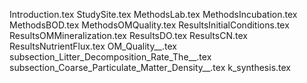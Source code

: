 Introduction.tex
StudySite.tex
MethodsLab.tex
MethodsIncubation.tex
MethodsBOD.tex
MethodsOMQuality.tex
ResultsInitialConditions.tex
ResultsOMMineralization.tex
ResultsDO.tex
ResultsCN.tex
ResultsNutrientFlux.tex
OM_Quality__.tex
subsection_Litter_Decomposition_Rate_The__.tex
subsection_Coarse_Particulate_Matter_Density__.tex
k_synthesis.tex